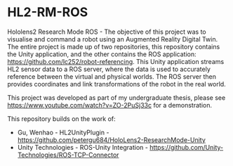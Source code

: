 # HL2-RM-ROS
Hololens2 Research Mode ROS - The objective of this project was to visualise and command a robot using an Augmented Reality Digital Twin. The entire project is made up of two repositories, this repository contains the Unity application, and the other contains the ROS application: https://github.com/lc252/robot-referencing.
This Unity application streams HL2 sensor data to a ROS server, where the data is used to accurately reference between the virtual and physical worlds. The ROS server then provides coordinates and link transformations of the robot in the real world.

This project was developed as part of my undergraduate thesis, please see https://www.youtube.com/watch?v=ZO-2PuSj33c for a demonstration.

This repository builds on the work of:
- Gu, Wenhao - HL2UnityPlugin - https://github.com/petergu684/HoloLens2-ResearchMode-Unity
- Unity Technologies - ROS-Unity Integration - https://github.com/Unity-Technologies/ROS-TCP-Connector

